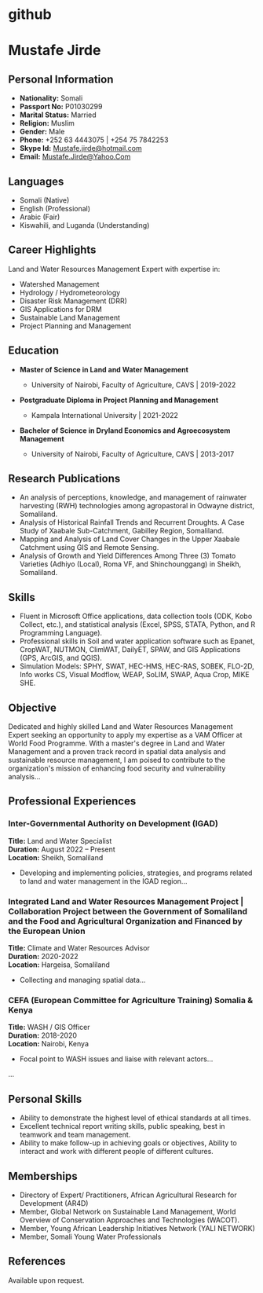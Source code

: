 # github
# Mustafe Jirde

## Personal Information
- **Nationality:** Somali
- **Passport No:** P01030299
- **Marital Status:** Married
- **Religion:** Muslim
- **Gender:** Male
- **Phone:** +252 63 4443075 | +254 75 7842253
- **Skype Id:** Mustafe.jirde@hotmail.com
- **Email:** Mustafe.Jirde@Yahoo.Com

## Languages
- Somali (Native)
- English (Professional)
- Arabic (Fair)
- Kiswahili, and Luganda (Understanding)

## Career Highlights
Land and Water Resources Management Expert with expertise in:
- Watershed Management
- Hydrology / Hydrometeorology
- Disaster Risk Management (DRR)
- GIS Applications for DRM
- Sustainable Land Management
- Project Planning and Management

## Education
- **Master of Science in Land and Water Management**
  - University of Nairobi, Faculty of Agriculture, CAVS | 2019-2022

- **Postgraduate Diploma in Project Planning and Management**
  - Kampala International University | 2021-2022

- **Bachelor of Science in Dryland Economics and Agroecosystem Management**
  - University of Nairobi, Faculty of Agriculture, CAVS | 2013-2017

## Research Publications
- An analysis of perceptions, knowledge, and management of rainwater harvesting (RWH) technologies among agropastoral in Odwayne district, Somaliland.
- Analysis of Historical Rainfall Trends and Recurrent Droughts. A Case Study of Xaabale Sub-Catchment, Gabilley Region, Somaliland.
- Mapping and Analysis of Land Cover Changes in the Upper Xaabale Catchment using GIS and Remote Sensing.
- Analysis of Growth and Yield Differences Among Three (3) Tomato Varieties (Adhiyo (Local), Roma VF, and Shinchounggang) in Sheikh, Somaliland.

## Skills
- Fluent in Microsoft Office applications, data collection tools (ODK, Kobo Collect, etc.), and statistical analysis (Excel, SPSS, STATA, Python, and R Programming Language).
- Professional skills in Soil and water application software such as Epanet, CropWAT, NUTMON, ClimWAT, DailyET, SPAW, and GIS Applications (GPS, ArcGIS, and QGIS).
- Simulation Models: SPHY, SWAT, HEC-HMS, HEC-RAS, SOBEK, FLO-2D, Info works CS, Visual Modflow, WEAP, SoLIM, SWAP, Aqua Crop, MIKE SHE.

## Objective
Dedicated and highly skilled Land and Water Resources Management Expert seeking an opportunity to apply my expertise as a VAM Officer at World Food Programme. With a master's degree in Land and Water Management and a proven track record in spatial data analysis and sustainable resource management, I am poised to contribute to the organization's mission of enhancing food security and vulnerability analysis...

## Professional Experiences
### Inter-Governmental Authority on Development (IGAD)
**Title:** Land and Water Specialist  
**Duration:** August 2022 – Present  
**Location:** Sheikh, Somaliland  

- Developing and implementing policies, strategies, and programs related to land and water management in the IGAD region...
  
### Integrated Land and Water Resources Management Project | Collaboration Project between the Government of Somaliland and the Food and Agricultural Organization and Financed by the European Union
**Title:** Climate and Water Resources Advisor  
**Duration:** 2020-2022  
**Location:** Hargeisa, Somaliland  

- Collecting and managing spatial data...
  
### CEFA (European Committee for Agriculture Training) Somalia & Kenya
**Title:** WASH / GIS Officer  
**Duration:** 2018-2020  
**Location:** Nairobi, Kenya  

- Focal point to WASH issues and liaise with relevant actors...
  
...

## Personal Skills
- Ability to demonstrate the highest level of ethical standards at all times.
- Excellent technical report writing skills, public speaking, best in teamwork and team management.
- Ability to make follow-up in achieving goals or objectives, Ability to interact and work with different people of different cultures.

## Memberships
- Directory of Expert/ Practitioners, African Agricultural Research for Development (AR4D)
- Member, Global Network on Sustainable Land Management, World Overview of Conservation Approaches and Technologies (WACOT).
- Member, Young African Leadership Initiatives Network (YALI NETWORK)
- Member, Somali Young Water Professionals

## References
Available upon request.
